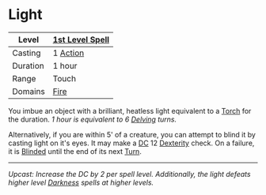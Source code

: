 # Light

| Level    | [1st Level Spell](1st%20Level%20Spells.md)                                           |
| -------- | --------------------------------------------------- |
| Casting  | 1 [Action](../../../../Game%20Procedures/Action.md) |
| Duration | 1 hour                                              |
| Range    | Touch                                               |
| Domains  | [Fire](../../Spell%20Domains/Fire.md)            |

You imbue an object with a brilliant, heatless light equivalent to a [Torch](../../../../Items/Gear/1%20Coin/Torch.md) for the duration.
*1 hour is equivalent to 6 [Delving](../../../../Game%20Procedures/Delving.md) turns.*

Alternatively, if you are within 5' of a creature, you can attempt to blind it by casting light on it's eyes. It may make a [DC](../../../../Game%20Procedures/DC.md) 12 [Dexterity](../../../../Player%20Characters/Chosen%20Statistics/Dexterity.md) check. On a failure, it is [Blinded](../../../../Conditions/Blinded.md) until the end of its next [Turn](../../../../Game%20Procedures/Turn.md).

---
*Upcast: Increase the DC by 2 per spell level. Additionally, the light defeats higher level [Darkness](../Level%202/Darkness.md) spells at higher levels.*
